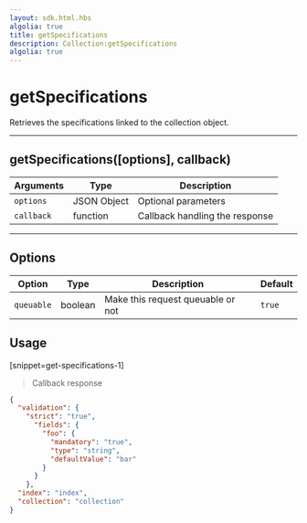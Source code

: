 ```yaml
---
layout: sdk.html.hbs
algolia: true
title: getSpecifications
description: Collection:getSpecifications
algolia: true
---
```

  

# getSpecifications
Retrieves the specifications linked to the collection object.

---

## getSpecifications([options], callback)

| Arguments | Type | Description |
|---------------|---------|----------------------------------------|
| ``options`` | JSON Object | Optional parameters |
| ``callback`` | function | Callback handling the response |

---

## Options

| Option | Type | Description | Default |
|---------------|---------|----------------------------------------|---------|
| ``queuable`` | boolean | Make this request queuable or not  | ``true`` |

## Usage

[snippet=get-specifications-1]
> Callback response

```json
{
  "validation": {
    "strict": "true",
      "fields": {
        "foo": {
          "mandatory": "true",
          "type": "string",
          "defaultValue": "bar"
        }
      }
    },
  "index": "index",
  "collection": "collection"
}
```